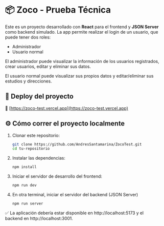 # 📦 Zoco - Prueba Técnica

Este es un proyecto desarrollado con **React** para el frontend y **JSON Server** como backend simulado. La app permite realizar el login de un usuario, que puede tener dos roles:

- Administrador
- Usuario normal

El administrador puede visualizar la información de los usuarios registrados, crear usuarios, editar y eliminar sus datos.

El usuario normal puede visualizar sus propios datos y editar/eliminar sus estudios y direcciones.

## 🚀 Deploy del proyecto

🔗 [https://zoco-test.vercel.app](https://zoco-test.vercel.app)

## ⚙️ Cómo correr el proyecto localmente

1. Clonar este repositorio:
   ```bash
   git clone https://github.com/AndresSantamarina/ZocoTest.git
   cd tu-repositorio
2. Instalar las dependencias:
    ```bash
   npm install
3. Iniciar el servidor de desarrollo del frontend:
    ```bash
   npm run dev
4. En otra terminal, iniciar el servidor del backend (JSON Server)
    ```bash
   npm run server

✅ La aplicación debería estar disponible en http://localhost:5173 y el backend en http://localhost:3001.